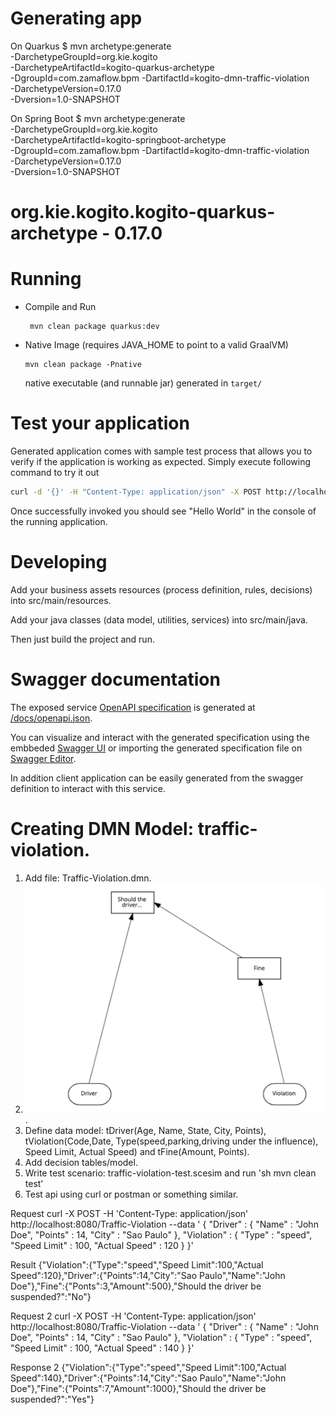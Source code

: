 
# Generating app
On Quarkus
$ mvn archetype:generate \
    -DarchetypeGroupId=org.kie.kogito \
    -DarchetypeArtifactId=kogito-quarkus-archetype \
    -DgroupId=com.zamaflow.bpm -DartifactId=kogito-dmn-traffic-violation \
    -DarchetypeVersion=0.17.0 \
    -Dversion=1.0-SNAPSHOT

On Spring Boot
$ mvn archetype:generate \
    -DarchetypeGroupId=org.kie.kogito \
    -DarchetypeArtifactId=kogito-springboot-archetype \
    -DgroupId=com.zamaflow.bpm -DartifactId=kogito-dmn-traffic-violation \
    -DarchetypeVersion=0.17.0 \
    -Dversion=1.0-SNAPSHOT


# org.kie.kogito.kogito-quarkus-archetype - 0.17.0 #

# Running

- Compile and Run

    ```
     mvn clean package quarkus:dev
    ```

- Native Image (requires JAVA_HOME to point to a valid GraalVM)

    ```
    mvn clean package -Pnative
    ```
  
  native executable (and runnable jar) generated in `target/`

# Test your application

Generated application comes with sample test process that allows you to verify if the application is working as expected. Simply execute following command to try it out

```sh
curl -d '{}' -H "Content-Type: application/json" -X POST http://localhost:8080/greetings
```

Once successfully invoked you should see "Hello World" in the console of the running application.

# Developing

Add your business assets resources (process definition, rules, decisions) into src/main/resources.

Add your java classes (data model, utilities, services) into src/main/java.

Then just build the project and run.


# Swagger documentation

The exposed service [OpenAPI specification](https://swagger.io/docs/specification) is generated at 
[/docs/openapi.json](http://localhost:8080/docs/openapi.json).

You can visualize and interact with the generated specification using the embbeded [Swagger UI](http://localhost:8080/swagger-ui) or importing the generated specification file on [Swagger Editor](https://editor.swagger.io).

In addition client application can be easily generated from the swagger definition to interact with this service.

# Creating DMN Model: traffic-violation.

1. Add file: Traffic-Violation.dmn.
2. ![Model Decision-Requirement Diagram-DRD](/traffic-violation.png).
3. Define data model: tDriver(Age, Name, State, City, Points), tViolation(Code,Date, Type(speed,parking,driving under the influence), Speed Limit, Actual Speed) and tFine(Amount, Points).
4. Add decision tables/model.
5. Write test scenario: traffic-violation-test.scesim and run 'sh mvn clean test'
6. Test api using curl or postman or something similar.

Request
curl -X POST -H 'Content-Type: application/json' http://localhost:8080/Traffic-Violation --data '
{
  "Driver" : {
    "Name" : "John Doe",
    "Points" : 14,
    "City" : "Sao Paulo"
  },
  "Violation" : {
    "Type" : "speed",
    "Speed Limit" : 100,
    "Actual Speed" : 120
  }
}'

Result
{"Violation":{"Type":"speed","Speed Limit":100,"Actual Speed":120},"Driver":{"Points":14,"City":"Sao Paulo","Name":"John Doe"},"Fine":{"Ponts":3,"Amount":500},"Should the driver be suspended?":"No"}

Request 2
curl -X POST -H 'Content-Type: application/json' http://localhost:8080/Traffic-Violation --data '
{
  "Driver" : {
    "Name" : "John Doe",
    "Points" : 14,
    "City" : "Sao Paulo"
  },
  "Violation" : {
    "Type" : "speed",
    "Speed Limit" : 100,
    "Actual Speed" : 140
  }
}'

Response 2
{"Violation":{"Type":"speed","Speed Limit":100,"Actual Speed":140},"Driver":{"Points":14,"City":"Sao Paulo","Name":"John Doe"},"Fine":{"Points":7,"Amount":1000},"Should the driver be suspended?":"Yes"}
